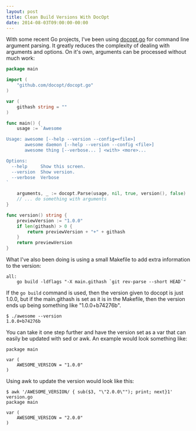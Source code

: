 ```yaml
---
layout: post
title: Clean Build Versions With DocOpt
date: 2014-08-03T09:00:00-00:00
---
```


With some recent Go projects, I've been using [docopt.go](https://github.com/docopt/docopt.go) for command line argument parsing. It greatly reduces the complexity of dealing with arguments and options. On it's own, arguments can be processed without much work:

```go
package main

import (
	"github.com/docopt/docopt.go"
)

var (
	githash string = ""
)

func main() {
	usage := `Awesome

Usage: awesome [--help --version --config=<file>]
       awesome daemon [--help --version --config <file>]
       awesome thing [--verbose... ] <with> <more>...

Options:
  --help     Show this screen.
  --version  Show version.
  --verbose  Verbose
`

	arguments, _ := docopt.Parse(usage, nil, true, version(), false)
	// ... do something with arguments
}

func version() string {
	previewVersion := "1.0.0"
	if len(githash) > 0 {
		return previewVersion + "+" + githash
	}
	return previewVersion
}

```

What I've also been doing is using a small Makefile to add extra information to the version:

```
all:
	go build -ldflags "-X main.githash `git rev-parse --short HEAD`"
```

If the `go build` command is used, then the version given to docopt is just 1.0.0, but if the main.githash is set as it is in the Makefile, then the version ends up being something like "1.0.0+b74276b".

    $ ./awesome --version
    1.0.0+b74276b

You can take it one step further and have the version set as a var that can easily be updated with sed or awk. An example would look something like:

```
package main

var (
	AWESOME_VERSION = "1.0.0"
)
```

Using awk to update the version would look like this:

    $ awk '/AWESOME_VERSION/ { sub($3, "\"2.0.0\""); print; next}1' version.go
    package main

    var (
    	AWESOME_VERSION = "2.0.0"
    )
